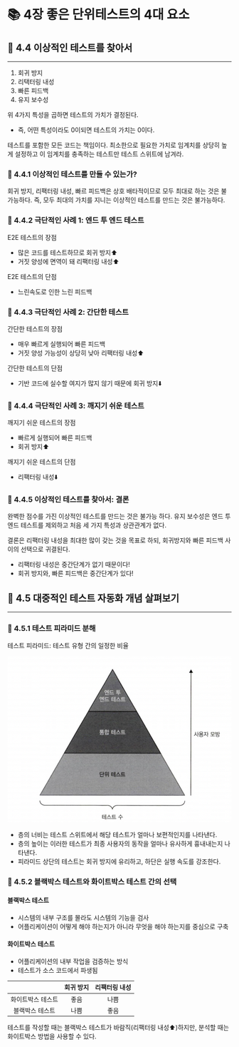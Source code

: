 # 📚 4장 좋은 단위테스트의 4대 요소

## 📖 4.4 이상적인 테스트를 찾아서

___

1. 회귀 방지
2. 리택터링 내성
3. 빠른 피드백
4. 유지 보수성

위 4가지 특성을 곱하면 테스트의 가치가 결정된다.

- 즉, 어떤 특성이라도 0이되면 테스트의 가치는 0이다.

테스트를 포함한 모든 코드는 책임이다. 최소한으로 필요한 가치로 임계치를 상당히 높게 설정하고 이 임계치를 충족하는 테스트만 테스트 스위트에 남겨라.

### 🔖 4.4.1 이상적인 테스트를 만들 수 있는가?

회귀 방지, 리팩터링 내성, 빠르 피드백은 상호 배타적이므로 모두 최대로 하는 것은 불가능하다.
즉, 모두 최대의 가치를 지니는 이상적인 테스트를 만드는 것은 불가능하다.

### 🔖 4.4.2 극단적인 사례 1: 엔드 투 엔드 테스트

E2E 테스트의 장점

- 많은 코드를 테스트하므로 회귀 방지⬆️
- 거짓 양성에 면역이 돼 리팩터링 내성⬆️

E2E 테스트의 단점

- 느린속도로 인한 느린 피드백

### 🔖 4.4.3 극단적인 사례 2: 간단한 테스트

간단한 테스트의 장점

- 매우 빠르게 실행되어 빠른 피드백
- 거짓 양성 가능성이 상당히 낮아 리팩터링 내성⬆️

간단한 테스트의 단점

- 기반 코드에 실수할 여지가 많지 않기 때문에 회귀 방지⬇️

### 🔖 4.4.4 극단적인 사례 3: 깨지기 쉬운 테스트

깨지기 쉬운 테스트의 장점

- 빠르게 실행되어 빠른 피드백
- 회귀 방지⬆️

깨지기 쉬운 테스트의 단점

- 리팩터링 내성⬇️

### 🔖 4.4.5 이상적인 테스트를 찾아서: 결론

완벽한 점수를 가진 이상적인 테스트를 만드는 것은 불가능 하다.
유지 보수성은 엔드 투 엔드 테스트를 제외하고 처음 세 가지 특성과 상관관계가 없다.

결론은 리팩터링 내성을 최대한 많이 갖는 것을 목표로 하되, 회귀방지와 빠른 피드백 사이의 선택으로 귀결된다.

- 리팩터링 내성은 중간단계가 없기 때문이다!
- 회귀 방지와, 빠른 피드백은 중간단계가 있다!

## 📖 4.5 대중적인 테스트 자동화 개념 살펴보기

___

### 🔖 4.5.1 테스트 피라미드 분해

테스트 피라미드: 테스트 유형 간의 일정한 비율

![4.11](./img/4.11.png)

- 층의 너비는 테스트 스위트에서 해당 테스트가 얼마나 보편적인지를 나타낸다.
- 층의 높이는 이러한 테스트가 최종 사용자의 동작을 얼마나 유사하게 흉내내는지 나타낸다.
- 피라미드 상단의 테스트는 회귀 방지에 유리하고, 하단은 실행 속도를 강조한다.

### 🔖 4.5.2 블랙박스 테스트와 화이트박스 테스트 간의 선택

#### 블랙박스 테스트

- 시스템의 내부 구조를 몰라도 시스템의 기능을 검사
- 어플리케이션이 어떻게 해야 하는지가 아니라 무엇을 해야 하는지를 중심으로 구축

#### 화이트박스 테스트

- 어플리케이션의 내부 작업을 검증하는 방식
- 테스트가 소스 코드에서 파생됨

||회귀 방지|리팩터링 내성
|:---:|:---:|:---:
|화이트박스 테스트|좋음|나쁨
|블랙박스 테스트|나쁨|좋음

테스트를 작성할 때는 블랙박스 테스트가 바람직(리팩터링 내성⬆️)하지만, 분석할 때는 화이트박스 방법을 사용할 수 있다.
